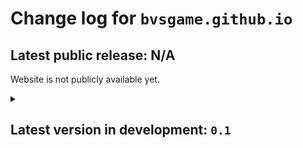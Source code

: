 
# Change log for `bvsgame.github.io`

## Latest public release: N/A

Website is not publicly available yet.

<details><summary>

## Latest version in development: `0.1`</summary>
<blockquote><details open><summary>

### `0.1-alpha.36` <sup>20 August 2024</sup></summary>

- Now, marquee can be hidden (but the state doesn't save when you reload the webpage).
- **Change log** – structure is rewritten. Markdown list was replaced with HTML tags, primarily `<details>` and `<summary>`.

****
</details></blockquote>
<blockquote><details><summary>

### `0.1-alpha.35` <sup>19 August 2024</sup></summary>

- Unified system of tabs.

****
</details></blockquote>
<blockquote><details><summary>

### `0.1-alpha.31` <sup>18 August 2024</sup></summary>

- **Clocks!**

****
</details></blockquote>
<blockquote><details><summary>

### `0.1-alpha.30` <sup>16-17 August 2024</sup></summary>

- Proper **change log** file is created.
- Code structure is significantly minimized.

****
</details></blockquote>
</details>